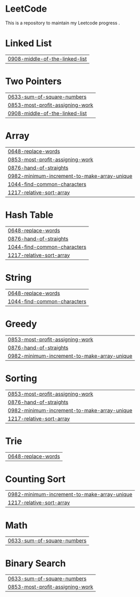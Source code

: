# LeetCode
This is a repository to maintain my Leetcode progress .


# Linked List
|  |
| ------- |
| [0908-middle-of-the-linked-list](https://github.com/Luck-shya/LeetCode/tree/master/0908-middle-of-the-linked-list) |
# Two Pointers
|  |
| ------- |
| [0633-sum-of-square-numbers](https://github.com/Luck-shya/LeetCode/tree/master/0633-sum-of-square-numbers) |
| [0853-most-profit-assigning-work](https://github.com/Luck-shya/LeetCode/tree/master/0853-most-profit-assigning-work) |
| [0908-middle-of-the-linked-list](https://github.com/Luck-shya/LeetCode/tree/master/0908-middle-of-the-linked-list) |
# Array
|  |
| ------- |
| [0648-replace-words](https://github.com/Luck-shya/LeetCode/tree/master/0648-replace-words) |
| [0853-most-profit-assigning-work](https://github.com/Luck-shya/LeetCode/tree/master/0853-most-profit-assigning-work) |
| [0876-hand-of-straights](https://github.com/Luck-shya/LeetCode/tree/master/0876-hand-of-straights) |
| [0982-minimum-increment-to-make-array-unique](https://github.com/Luck-shya/LeetCode/tree/master/0982-minimum-increment-to-make-array-unique) |
| [1044-find-common-characters](https://github.com/Luck-shya/LeetCode/tree/master/1044-find-common-characters) |
| [1217-relative-sort-array](https://github.com/Luck-shya/LeetCode/tree/master/1217-relative-sort-array) |
# Hash Table
|  |
| ------- |
| [0648-replace-words](https://github.com/Luck-shya/LeetCode/tree/master/0648-replace-words) |
| [0876-hand-of-straights](https://github.com/Luck-shya/LeetCode/tree/master/0876-hand-of-straights) |
| [1044-find-common-characters](https://github.com/Luck-shya/LeetCode/tree/master/1044-find-common-characters) |
| [1217-relative-sort-array](https://github.com/Luck-shya/LeetCode/tree/master/1217-relative-sort-array) |
# String
|  |
| ------- |
| [0648-replace-words](https://github.com/Luck-shya/LeetCode/tree/master/0648-replace-words) |
| [1044-find-common-characters](https://github.com/Luck-shya/LeetCode/tree/master/1044-find-common-characters) |
# Greedy
|  |
| ------- |
| [0853-most-profit-assigning-work](https://github.com/Luck-shya/LeetCode/tree/master/0853-most-profit-assigning-work) |
| [0876-hand-of-straights](https://github.com/Luck-shya/LeetCode/tree/master/0876-hand-of-straights) |
| [0982-minimum-increment-to-make-array-unique](https://github.com/Luck-shya/LeetCode/tree/master/0982-minimum-increment-to-make-array-unique) |
# Sorting
|  |
| ------- |
| [0853-most-profit-assigning-work](https://github.com/Luck-shya/LeetCode/tree/master/0853-most-profit-assigning-work) |
| [0876-hand-of-straights](https://github.com/Luck-shya/LeetCode/tree/master/0876-hand-of-straights) |
| [0982-minimum-increment-to-make-array-unique](https://github.com/Luck-shya/LeetCode/tree/master/0982-minimum-increment-to-make-array-unique) |
| [1217-relative-sort-array](https://github.com/Luck-shya/LeetCode/tree/master/1217-relative-sort-array) |
# Trie
|  |
| ------- |
| [0648-replace-words](https://github.com/Luck-shya/LeetCode/tree/master/0648-replace-words) |
# Counting Sort
|  |
| ------- |
| [0982-minimum-increment-to-make-array-unique](https://github.com/Luck-shya/LeetCode/tree/master/0982-minimum-increment-to-make-array-unique) |
| [1217-relative-sort-array](https://github.com/Luck-shya/LeetCode/tree/master/1217-relative-sort-array) |
# Math
|  |
| ------- |
| [0633-sum-of-square-numbers](https://github.com/Luck-shya/LeetCode/tree/master/0633-sum-of-square-numbers) |
# Binary Search
|  |
| ------- |
| [0633-sum-of-square-numbers](https://github.com/Luck-shya/LeetCode/tree/master/0633-sum-of-square-numbers) |
| [0853-most-profit-assigning-work](https://github.com/Luck-shya/LeetCode/tree/master/0853-most-profit-assigning-work) |